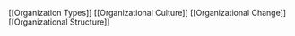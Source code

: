 [[Organization Types]]
[[Organizational Culture]]
[[Organizational Change]]
[[Organizational Structure]]
